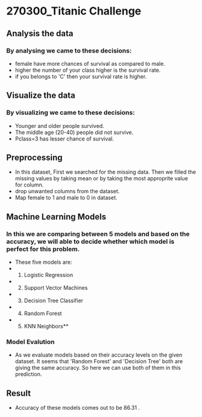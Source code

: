 # 270300_Titanic Challenge

## Analysis the data

### By analysing we came to these decisions:

* female have more chances of survival as compared to male.
* higher the number of your class higher is the survival rate.
* if you belongs to 'C' then your survival rate is higher.

## Visualize the data

### By visualizing we came to these decisions:

* Younger and older people survived.
* The middle age (20-40) people did not survive.
* Pclass=3 has lesser chance of survival.

## Preprocessing

* In this dataset, First we searched for the missing data. Then we filled the missing values by taking mean or by taking the most approprite value for column.
* drop unwanted columns from the dataset.
* Map female to 1 and male to 0 in dataset.

## Machine Learning Models

### In this we are comparing between 5 models and based on the accuracy, we will able to decide whether which model is perfect for this problem.

* These five models are: 
* 1. Logistic Regression
* 2. Support Vector Machines
* 3. Decision Tree Classifier
* 4. Random Forest
* 5. KNN Neighbors**

### Model Evalution

* As we evaluate models based on their accuracy levels on the given dataset. It seems that 'Random Forest' and 'Decision Tree' both are giving the same accuracy. So here we can use both of them in this prediction.

## Result

* Accuracy of these models comes out to be 86.31 .


